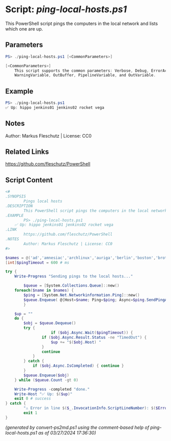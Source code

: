 Script: *ping-local-hosts.ps1*
========================

This PowerShell script pings the computers in the local network and lists which one are up.

Parameters
----------
```powershell
PS> ./ping-local-hosts.ps1 [<CommonParameters>]

[<CommonParameters>]
    This script supports the common parameters: Verbose, Debug, ErrorAction, ErrorVariable, WarningAction, 
    WarningVariable, OutBuffer, PipelineVariable, and OutVariable.
```

Example
-------
```powershell
PS> ./ping-local-hosts.ps1
✅ Up: hippo jenkins01 jenkins02 rocket vega

```

Notes
-----
Author: Markus Fleschutz | License: CC0

Related Links
-------------
https://github.com/fleschutz/PowerShell

Script Content
--------------
```powershell
<#
.SYNOPSIS
        Pings local hosts
.DESCRIPTION
        This PowerShell script pings the computers in the local network and lists which one are up.
.EXAMPLE
        PS> ./ping-local-hosts.ps1
	✅ Up: hippo jenkins01 jenkins02 rocket vega 
.LINK
        https://github.com/fleschutz/PowerShell
.NOTES
        Author: Markus Fleschutz | License: CC0
#>

$names = @('ad','amnesiac','archlinux','auriga','berlin','boston','brother','canon','castor','cisco','echodot','epson','fedora','fireball','firewall','fritz.box','fritz!repeater','gassensor','gateway','hippo','heizung','hodor','homemanager','io','iphone','jarvis','jenkins','la','laptop','jupiter','mars','mercury','miami','mobile','none','none-1','none-2','ny','octopi','office','officepc','paris','pi','pixel-6a','pluto','printer','proxy','r2d2','raspberry','rocket','rome','router','sentinel','server','shelly1','smartphone','smartwatch','soundbar','sunnyboy','surface','switch','tablet','tau','tigercat','tolino','tv','ubuntu','vega','venus','xrx','zeus') # sorted alphabetically
[int]$pingTimeout = 600 # ms

try {
	Write-Progress "Sending pings to the local hosts..."

        $queue = [System.Collections.Queue]::new()
	foreach($name in $names) {
		$ping = [System.Net.Networkinformation.Ping]::new()
		$queue.Enqueue( @{Host=$name; Ping=$ping; Async=$ping.SendPingAsync($name, $pingTimeout)} )
        }

	$up = ""
	do {
		$obj = $queue.Dequeue()
		try {
                	if ($obj.Async.Wait($pingTimeout)) {
				if ($obj.Async.Result.Status -ne "TimedOut") {
					$up += "$($obj.Host) "
				}
				continue
			}
		} catch {
			if ($obj.Async.IsCompleted) { continue }
		}
		$queue.Enqueue($obj)
	} while ($queue.Count -gt 0)

	Write-Progress -completed "done."
	Write-Host "✅ Up: $($up)"
	exit 0 # success
} catch {
        "⚠️ Error in line $($_.InvocationInfo.ScriptLineNumber): $($Error[0])"
        exit 1
}
```

*(generated by convert-ps2md.ps1 using the comment-based help of ping-local-hosts.ps1 as of 03/27/2024 17:36:30)*
